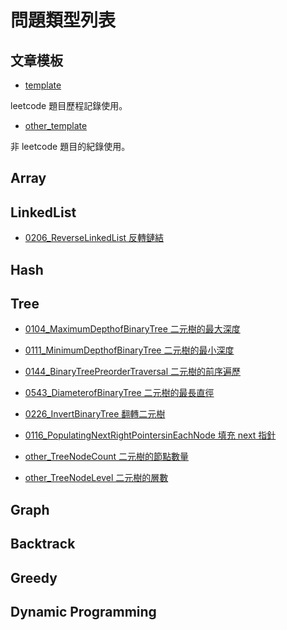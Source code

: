 # 問題類型列表

## 文章模板

* [template](template.md)

leetcode 題目歷程記錄使用。

* [other_template](other_template.md)

非 leetcode 題目的紀錄使用。

## Array


## LinkedList

* [0206_ReverseLinkedList 反轉鏈結](0206_ReverseLinkedList.md)

## Hash


## Tree

* [0104_MaximumDepthofBinaryTree 二元樹的最大深度](0104_MaximumDepthofBinaryTree.md)
* [0111_MinimumDepthofBinaryTree 二元樹的最小深度](0111_MinimumDepthofBinaryTree.md)
* [0144_BinaryTreePreorderTraversal 二元樹的前序遍歷](0144_BinaryTreePreorderTraversal.md)
* [0543_DiameterofBinaryTree 二元樹的最長直徑](0543_DiameterofBinaryTree.md)
* [0226_InvertBinaryTree 翻轉二元樹](0226_InvertBinaryTree.md)
* [0116_PopulatingNextRightPointersinEachNode 填充 next 指針](0116_PopulatingNextRightPointersinEachNode.md)

* [other_TreeNodeCount 二元樹的節點數量](other_TreeNodeCount.md)
* [other_TreeNodeLevel 二元樹的層數](other_TreeNodeLevel.md)

## Graph

## Backtrack

## Greedy

## Dynamic Programming

